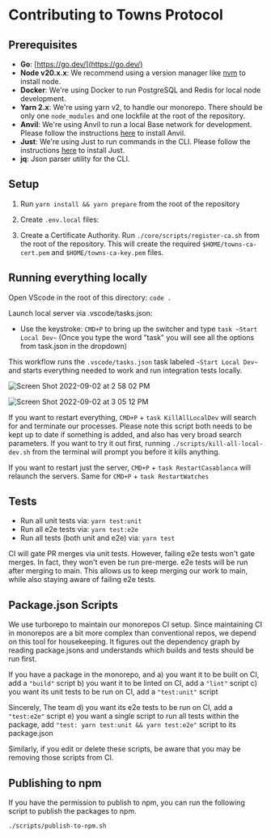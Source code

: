 # Contributing to Towns Protocol

## Prerequisites

- **Go**: [https://go.dev/](https://go.dev/)
- **Node v20.x.x**: We recommend using a version manager like [nvm](https://github.com/nvm-sh/nvm) to install node.
- **Docker**: We're using Docker to run PostgreSQL and Redis for local node development.
- **Yarn 2.x**: We're using yarn v2, to handle our monorepo. There should be only one `node_modules` and one lockfile at the root of the repository.
- **Anvil**: We're using Anvil to run a local Base network for development. Please follow the instructions [here](https://book.getfoundry.sh/getting-started/installation) to install Anvil.
- **Just**: We're using Just to run commands in the CLI. Please follow the instructions [here](https://github.com/casey/just) to install Just.
- **jq**: Json parser utility for the CLI.

## Setup

1. Run `yarn install && yarn prepare` from the root of the repository

1. Create `.env.local` files:

1. Create a Certificate Authority. Run `./core/scripts/register-ca.sh` from the root of the repository. This will create the required `$HOME/towns-ca-cert.pem` and `$HOME/towns-ca-key.pem` files.

## Running everything locally

Open VScode in the root of this directory: `code .`

Launch local server via .vscode/tasks.json:

- Use the keystroke: `CMD+P` to bring up the switcher and type `task ~Start Local Dev~` (Once you type the word "task" you will see all the options from task.json in the dropdown)

This workflow runs the `.vscode/tasks.json` task labeled `~Start Local Dev~` and starts everything needed to work and run integration tests locally.

![Screen Shot 2022-09-02 at 2 58 02 PM](https://user-images.githubusercontent.com/950745/188241222-c71d65dc-cda4-41db-8272-f5bdb18e26bf.png)

![Screen Shot 2022-09-02 at 3 05 12 PM](https://user-images.githubusercontent.com/950745/188241166-cf387398-6b43-4366-bead-b8c50fd1b0c2.png)

If you want to restart everything, `CMD+P` + `task KillAllLocalDev` will search for and terminate our processes. Please note this script both needs to be kept up to date if something is added, and also has very broad search parameters. If you want to try it out first, running `./scripts/kill-all-local-dev.sh` from the terminal will prompt you before it kills anything.

If you want to restart just the server, `CMD+P` + `task RestartCasablanca` will relaunch the servers. Same for `CMD+P` + `task RestartWatches`

## Tests

- Run all unit tests via: `yarn test:unit`
- Run all e2e tests via: `yarn test:e2e`
- Run all tests (both unit and e2e) via: `yarn test`

CI will gate PR merges via unit tests. However, failing e2e tests won't gate merges. In fact, they won't even be run pre-merge. e2e tests will be run after merging to main. This allows us to keep merging our work to main, while also staying aware of failing e2e tests.

## Package.json Scripts

We use turborepo to maintain our monorepos CI setup. Since maintaining CI in monorepos are a bit more complex than conventional repos, we depend on this tool for housekeeping. It figures out the dependency graph by reading package.jsons and understands which builds and tests should be run first.

If you have a package in the monorepo, and
a) you want it to be built on CI, add a `"build"` script
b) you want it to be linted on CI, add a `"lint"` script
c) you want its unit tests to be run on CI, add a `"test:unit"` script

Sincerely,
The team
d) you want its e2e tests to be run on CI, add a `"test:e2e"` script
e) you want a single script to run all tests within the package, add `"test: yarn test:unit && yarn test:e2e"` script to its package.json

Similarly, if you edit or delete these scripts, be aware that you may be removing those scripts from CI.

## Publishing to npm

If you have the permission to publish to npm, you can run the following script to publish the packages to npm.

```
./scripts/publish-to-npm.sh
```
